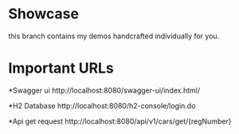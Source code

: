 # Showcase
this branch contains my demos handcrafted individually for you.


# Important URLs

*Swagger ui
http://localhost:8080/swagger-ui/index.html/


*H2 Database
http://localhost:8080/h2-console/login.do

*Api get request
http://localhost:8080/api/v1/cars/get/{regNumber}

